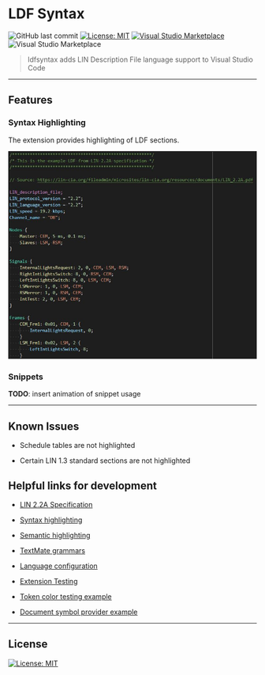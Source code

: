 # LDF Syntax

![GitHub last commit](https://img.shields.io/github/last-commit/c4deszes/ldfsyntax)
[![License: MIT](https://img.shields.io/badge/License-MIT-blue.svg)](https://opensource.org/licenses/MIT)
[![Visual Studio Marketplace](https://img.shields.io/visual-studio-marketplace/v/c4deszes.ldf-syntax)](https://marketplace.visualstudio.com/items?itemName=c4deszes.ldf-syntax)
![Visual Studio Marketplace](https://img.shields.io/visual-studio-marketplace/i/c4deszes.ldf-syntax)

> ldfsyntax adds LIN Description File language support to Visual Studio Code

---

## Features

### Syntax Highlighting

The extension provides highlighting of LDF sections.

![syntax-highlight](images/syntax-highlight.jpg)

### Snippets

__TODO__: insert animation of snippet usage

---

## Known Issues

+ Schedule tables are not highlighted

+ Certain LIN 1.3 standard sections are not highlighted

## Helpful links for development

+ [LIN 2.2A Specification](https://www.cs-group.de/wp-content/uploads/2016/11/LIN_Specification_Package_2.2A.pdf)

+ [Syntax highlighting](https://code.visualstudio.com/api/language-extensions/syntax-highlight-guide)

+ [Semantic highlighting](https://code.visualstudio.com/api/language-extensions/semantic-highlight-guide)

+ [TextMate grammars](https://macromates.com/manual/en/language_grammars)

+ [Language configuration](https://code.visualstudio.com/api/language-extensions/language-configuration-guide)

+ [Extension Testing](https://developers.redhat.com/blog/2019/11/18/new-tools-for-automating-end-to-end-tests-for-vs-code-extensions)

+ [Token color testing example](https://github.com/styled-components/vscode-styled-components/blob/master/src/tests/suite/colorization.test.js)

+ [Document symbol provider example](https://github.com/svaberg/SWMF-grammar/blob/master/src/extension.ts)

---

## License

[![License: MIT](https://img.shields.io/badge/License-MIT-blue.svg)](https://opensource.org/licenses/MIT)
